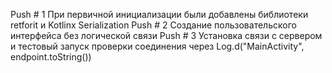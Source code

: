 Push # 1 При первичной инициализации были добавлены библиотеки retforit и Kotlinx Serialization 
Push # 2 Создание пользовательского интерфейса без логической связи
Push # 3 Установка связи с сервером и тестовый запуск проверки соединения через Log.d("MainActivity", endpoint.toString())
